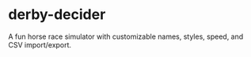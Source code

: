 # derby-decider
A fun horse race simulator with customizable names, styles, speed, and CSV import/export.
